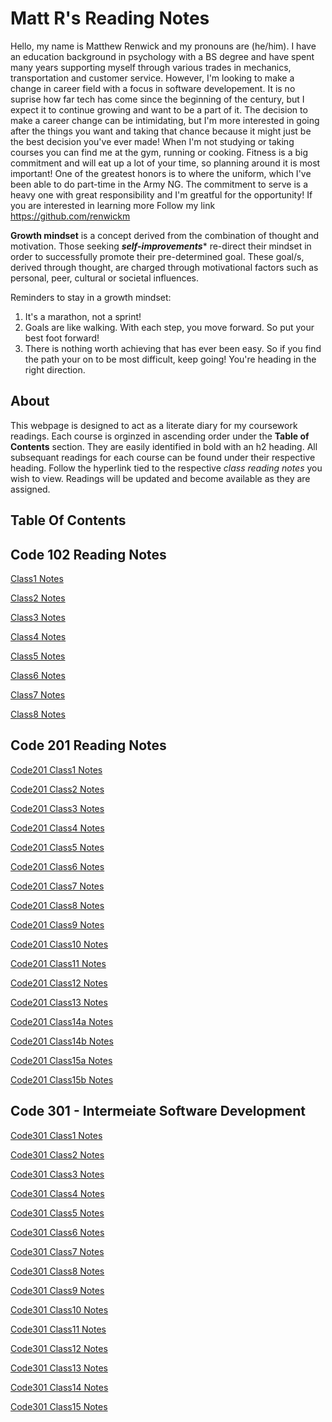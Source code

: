 # Matt R's Reading Notes

Hello, my name is Matthew Renwick and my pronouns are (he/him). I have an education background in psychology with a BS degree and have spent many years supporting myself through various trades in mechanics, transportation and customer service. However, I'm looking to make a change in career field with a focus in software developement. It is no suprise how far tech has come since the beginning of the century, but I expect it to continue growing and want to be a part of it. The decision to make a career change can be intimidating, but I'm more interested in going after the things you want and taking that chance because it might just be the best decision you've ever made! When I'm not studying or taking courses you can find me at the gym, running or cooking. Fitness is a big commitment and will eat up a lot of your time, so planning around it is most important! One of the greatest honors is to where the uniform, which I've been able to do part-time in the Army NG. The commitment to serve is a heavy one with great responsibility and I'm greatful for the opportunity! If you are interested in learning more Follow my link <https://github.com/renwickm>

**Growth mindset** is a concept derived from the combination of thought and motivation. Those seeking ***self-improvements**** re-direct their mindset in order to successfully promote their pre-determined goal. These goal/s, derived through thought, are charged through motivational factors such as personal, peer, cultural or societal influences.

Reminders to stay in a growth mindset:

1. It's a marathon, not a sprint!
2. Goals are like walking. With each step, you move forward. So put your best foot forward!
3. There is nothing worth achieving that has ever been easy. So if you find the path your on to be most difficult, keep going! You're heading in the right direction.

## About

This webpage is designed to act as a literate diary for my coursework readings. Each course is orginzed in ascending order under the **Table of Contents** section. They are easily identified in bold with an h2 heading. All subsequant readings for each course can be found under their respective heading. Follow the hyperlink tied to the respective *class reading notes* you wish to view. Readings will be updated and become available as they are assigned.  

## Table Of Contents

## Code 102 Reading Notes

[Class1 Notes](/class1_102.md)

[Class2 Notes](/class2_102.md)

[Class3 Notes](/class3_102.md)

[Class4 Notes](/class4_102.md)

[Class5 Notes](/class5_102.md)

[Class6 Notes](/class6_102.md)

[Class7 Notes](/class7_102.md)

[Class8 Notes](/class8_102.md)

## Code 201 Reading Notes

[Code201 Class1 Notes](/class-01.md)

[Code201 Class2 Notes](/class-02.md)

[Code201 Class3 Notes](/class-03.md)

[Code201 Class4 Notes](/class-04.md)

[Code201 Class5 Notes](/class-05.md)

[Code201 Class6 Notes](/class-06.md)

[Code201 Class7 Notes](/class-07.md)

[Code201 Class8 Notes](/class-08.md)

[Code201 Class9 Notes](/class-09.md)

[Code201 Class10 Notes](/class-10.md)

[Code201 Class11 Notes](/class-11.md)

[Code201 Class12 Notes](/class-12.md)

[Code201 Class13 Notes](/class-13.md)

[Code201 Class14a Notes](/Class-14a.md)

[Code201 Class14b Notes](/class-14b.md)

[Code201 Class15a Notes](/class-15a.md)

[Code201 Class15b Notes](/class-15b.md)

## Code 301 - Intermeiate Software Development

[Code301 Class1 Notes](/Code301_class1.md)

[Code301 Class2 Notes](/Code301_class2.md)

[Code301 Class3 Notes](/Code301_class3.md)

[Code301 Class4 Notes](/Code301_class4.md)

[Code301 Class5 Notes](/Code301_class5.md)

[Code301 Class6 Notes](/Code301_class6.md)

[Code301 Class7 Notes](/Code301_class7.md)

[Code301 Class8 Notes](/Code301_class8.md)

[Code301 Class9 Notes](/Code301_class9.md)

[Code301 Class10 Notes](/Code301_class10.md)

[Code301 Class11 Notes](/Code301_class11.md)

[Code301 Class12 Notes](/Code301_class12.md)

[Code301 Class13 Notes](/Code301_class13.md)

[Code301 Class14 Notes](/Code301_class14.md)

[Code301 Class15 Notes](/Code301_class15.md)
